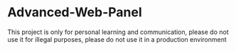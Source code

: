# Advanced-Web-Panel
This project is only for personal learning and communication, please do not use it for illegal purposes, please do not use it in a production environment

